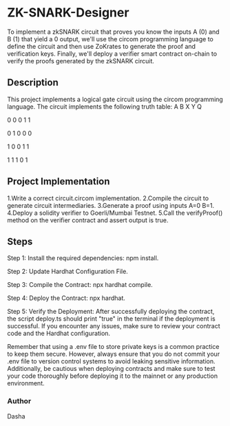 # ZK-SNARK-Designer

To implement a zkSNARK circuit that proves you know the inputs A (0) and B (1) that yield a 0 output, we'll use the circom programming language to define the circuit and then use ZoKrates to generate the proof and verification keys. Finally, we'll deploy a verifier smart contract on-chain to verify the proofs generated by the zkSNARK circuit.

## Description
This project implements a logical gate circuit using the circom programming language. The circuit implements the following truth table:
A B X Y Q

0 0 0 1 1

0 1 0 0 0

1 0 0 1 1

1 1 1 0 1

## Project Implementation
1.Write a correct circuit.circom implementation.
2.Compile the circuit to generate circuit intermediaries.
3.Generate a proof using inputs A=0 B=1.
4.Deploy a solidity verifier to Goerli/Mumbai Testnet.
5.Call the verifyProof() method on the verifier contract and assert output is true.

## Steps
Step 1: Install the required dependencies: npm install.

Step 2: Update Hardhat Configuration File.

Step 3: Compile the Contract: npx hardhat compile.

Step 4: Deploy the Contract: npx hardhat.

Step 5: Verify the Deployment:
After successfully deploying the contract, the script deploy.ts should print "true" in the terminal if the deployment is successful. If you encounter any issues, make sure to review your contract code and the Hardhat configuration.

Remember that using a .env file to store private keys is a common practice to keep them secure. However, always ensure that you do not commit your .env file to version control systems to avoid leaking sensitive information. Additionally, be cautious when deploying contracts and make sure to test your code thoroughly before deploying it to the mainnet or any production environment.

### Author
Dasha
